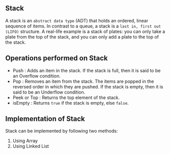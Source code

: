 ## Stack

A stack is an `abstract data type` (ADT) that holds an ordered, linear sequence of items. In contrast to a queue, a stack is a `last in, first out (LIFO)` structure. 
A real-life example is a stack of plates: you can only take a plate from the top of the stack, and you can only add a plate to the top of the stack.

## Operations performed on Stack
* Push         : Adds an item in the stack. If the stack is full, then it is said to be an Overflow condition.
* Pop          : Removes an item from the stack. The items are popped in the reversed order in which they are pushed. If the stack is empty, then it is said to be an Underflow condition.
* Peek or Top  : Returns the top element of the stack.
* isEmpty      : Returns `true` if the stack is empty, else `false`.

## Implementation of Stack
Stack can be implemented by following two methods:
1.  Using Array
2.  Using Linked List
